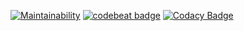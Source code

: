 [![Maintainability](https://api.codeclimate.com/v1/badges/0a937e87c11fd57cd240/maintainability)](https://codeclimate.com/github/buluma/etc_2/maintainability) [![codebeat badge](https://codebeat.co/badges/cc455f1d-2a5d-40c4-8a31-3812c18245b5)](https://codebeat.co/projects/github-com-buluma-etc_2-master) [![Codacy Badge](https://api.codacy.com/project/badge/Grade/0e8d9645e07d4f7e98f06c98d0828cd6)](https://www.codacy.com/app/buluma/etc_2?utm_source=github.com&amp;utm_medium=referral&amp;utm_content=buluma/etc_2&amp;utm_campaign=Badge_Grade)
